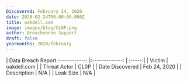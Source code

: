 ```yaml
---
Discovered: February 24, 2020
date: 2020-02-24T00:00:00.000Z
title: oakdell.com
image: images/blog/CL0P.png
author: Breachsense Support
draft: false
yearmonths: 2020/february
---
```



| Data Breach Report
------------:   |:-------------:    | :-----:|
| Victim    | oakdell.com      | 
| Threat Actor    | CL0P      | 
| Date Discovered    | Feb 24, 2020      | 
| Description    | N/A      | 
| Leak Size    | N/A      | 

